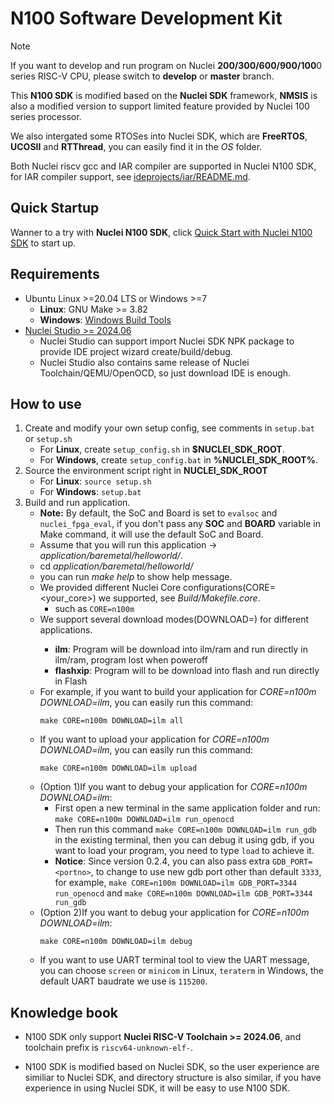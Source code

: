# N100 Software Development Kit

> [!NOTE]
> If you want to develop and run program on Nuclei **200/300/600/900/100**0 series RISC-V CPU, please switch to **develop** or **master** branch.

This **N100 SDK** is modified based on the **Nuclei SDK** framework, **NMSIS** is also a modified version to support limited feature provided by Nuclei 100 series processor.

We also intergated some RTOSes into Nuclei SDK, which are **FreeRTOS**, **UCOSII** and **RTThread**, you can easily find it in the *OS* folder.

Both Nuclei riscv gcc and IAR compiler are supported in Nuclei N100 SDK, for IAR compiler support, see [ideprojects/iar/README.md](ideprojects/iar/README.md).

## Quick Startup

Wanner to a try with **Nuclei N100 SDK**, click [Quick Start with Nuclei N100 SDK](https://doc.nucleisys.com/nuclei_n100_sdk/quickstart.html) to start up.

## Requirements

* Ubuntu Linux >=20.04 LTS or Windows >=7
  - **Linux**: GNU Make >= 3.82
  - **Windows**: [Windows Build Tools](https://nucleisys.com/download.php)
* [Nuclei Studio >= 2024.06](https://nucleisys.com/download.php)
  - Nuclei Studio can support import Nuclei SDK NPK package to provide IDE project wizard create/build/debug.
  - Nuclei Studio also contains same release of Nuclei Toolchain/QEMU/OpenOCD, so just download IDE is enough.

## How to use

1. Create and modify your own setup config, see comments in `setup.bat` or `setup.sh`
   * For **Linux**, create `setup_config.sh` in **$NUCLEI_SDK_ROOT**.
   * For **Windows**, create `setup_config.bat` in **%NUCLEI_SDK_ROOT%**.
2. Source the environment script right in **NUCLEI_SDK_ROOT**
   * For **Linux**: `source setup.sh`
   * For **Windows**: `setup.bat`
3. Build and run application.
   * **Note:** By default, the SoC and Board is set to ``evalsoc`` and ``nuclei_fpga_eval``,
     if you don't pass any **SOC** and **BOARD** variable in Make command,
     it will use the default SoC and Board.
   * Assume that you will run this application -> *application/baremetal/helloworld/*.
   * cd *application/baremetal/helloworld/*
   * you can run *make help* to show help message.
   * We provided different Nuclei Core configurations(CORE=<your_core>) we supported, see *Build/Makefile.core*.
     - such as `CORE=n100m`
   * We support several download modes(DOWNLOAD=<mode>) for different applications.
     - **ilm**: Program will be download into ilm/ram and run directly in ilm/ram, program lost when poweroff
     - **flashxip**: Program will to be download into flash and run directly in Flash
   * For example, if you want to build your application for *CORE=n100m DOWNLOAD=ilm*, you can easily run this command:
     ~~~shell
     make CORE=n100m DOWNLOAD=ilm all
     ~~~
   * If you want to upload your application for *CORE=n100m DOWNLOAD=ilm*, you can easily run this command:
     ~~~shell
     make CORE=n100m DOWNLOAD=ilm upload
     ~~~
   * (Option 1)If you want to debug your application for *CORE=n100m DOWNLOAD=ilm*:
     - First open a new terminal in the same application folder and run: `make CORE=n100m DOWNLOAD=ilm run_openocd`
     - Then run this command `make CORE=n100m DOWNLOAD=ilm run_gdb` in the existing terminal, then you can debug it using gdb,
       if you want to load your program, you need to type `load` to achieve it.
     - **Notice**: Since version 0.2.4, you can also pass extra `GDB_PORT=<portno>`, to change to use new gdb port other than default
       `3333`, for example, `make CORE=n100m DOWNLOAD=ilm GDB_PORT=3344 run_openocd` and `make CORE=n100m DOWNLOAD=ilm GDB_PORT=3344 run_gdb`
   * (Option 2)If you want to debug your application for *CORE=n100m DOWNLOAD=ilm*:
     ~~~shell
     make CORE=n100m DOWNLOAD=ilm debug
     ~~~
   * If you want to use UART terminal tool to view the UART message, you can choose `screen` or `minicom` in Linux, `teraterm` in Windows, the default UART baudrate we use is `115200`.

## Knowledge book

* N100 SDK only support **Nuclei RISC-V Toolchain >= 2024.06**, and toolchain prefix is `riscv64-unknown-elf-`.

* N100 SDK is modified based on Nuclei SDK, so the user experience are similiar to Nuclei SDK, and directory structure is also similar,
  if you have experience in using Nuclei SDK, it will be easy to use N100 SDK.

